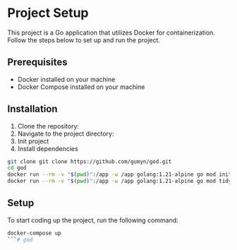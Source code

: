 # Project Setup

This project is a Go application that utilizes Docker for containerization. Follow the steps below to set up and run the project.

## Prerequisites

- Docker installed on your machine
- Docker Compose installed on your machine

## Installation
1. Clone the repository:
2. Navigate to the project directory:
3. Init project
4. Install dependencies
```bash
git clone git clone https://github.com/gumyn/god.git
cd god
docker run --rm -v "$(pwd)":/app -w /app golang:1.21-alpine go mod init
docker run --rm -v "$(pwd)":/app -w /app golang:1.21-alpine go mod tidy
```
## Setup
To start coding up the project, run the following command:

```bash
docker-compose up
```# god
